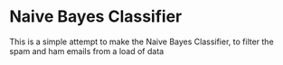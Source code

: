 # Naive Bayes Classifier

This is a simple attempt to make the Naive Bayes Classifier, to filter the spam and ham emails from a load of data
